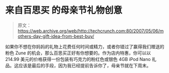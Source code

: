 # 来自百思买 的母亲节礼物创意

> 原文：<https://web.archive.org/web/http://techcrunch.com:80/2007/05/06/mothers-day-gift-idea-from-best-buy/>

如果你不想在你妈妈的礼物上花费任何时间或精力，或者你错过了赢得我们赠送的粉色 Zune 的机会，那么百思买正好有你想要的。作为店内特惠，你可以以 214.99 美元的价格获得一份包装有巧克力的粉红色或银色 4GB iPod Nano 礼品。这应该是最后的手段，因为我已经提前告诉你了，母亲节就在下周末。